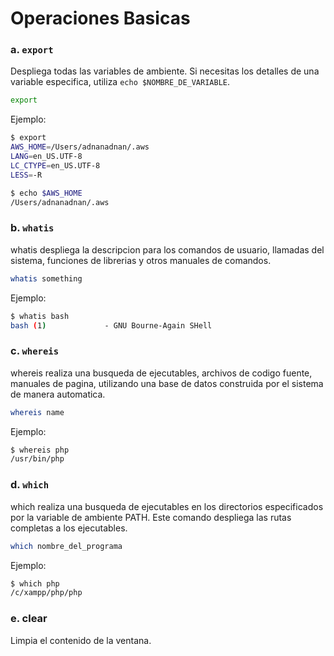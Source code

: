 # Operaciones Basicas

### a. `export`
Despliega todas las variables de ambiente. Si necesitas los detalles de una variable especifica, utiliza `echo $NOMBRE_DE_VARIABLE`.

```bash
export
```
Ejemplo:
```bash
$ export
AWS_HOME=/Users/adnanadnan/.aws
LANG=en_US.UTF-8
LC_CTYPE=en_US.UTF-8
LESS=-R

$ echo $AWS_HOME
/Users/adnanadnan/.aws
```

### b. `whatis`
whatis despliega  la descripcion para los comandos de usuario, llamadas del sistema, funciones de librerias y otros manuales de comandos.

```bash
whatis something
```
Ejemplo:
```bash
$ whatis bash
bash (1)             - GNU Bourne-Again SHell
```

### c. `whereis`
whereis realiza una busqueda de ejecutables, archivos de codigo fuente, manuales de pagina, utilizando una base de datos construida por el sistema de manera automatica.

```bash
whereis name
```
Ejemplo:
```bash
$ whereis php
/usr/bin/php
```

### d. `which`
which realiza una busqueda de ejecutables en los directorios especificados por la variable de ambiente PATH. Este comando despliega las rutas completas a los ejecutables.

```bash
which nombre_del_programa 
```
Ejemplo:
```bash
$ which php
/c/xampp/php/php
```

### e. clear
Limpia el contenido de la ventana.